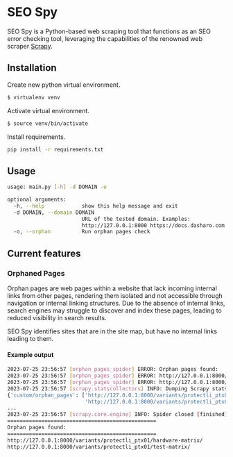 # SEO Spy

SEO Spy is a Python-based web scraping tool that functions as an SEO error
checking tool, leveraging the capabilities of the renowned web scraper
[Scrapy](https://scrapy.org/).

## Installation

Create new python virtual environment.

``` bash
$ virtualenv venv
```

Activate virtual environment.

```bash
$ source venv/bin/activate
```

Install requirements.

```bash
pip install -r requirements.txt
```

## Usage

```bash
usage: main.py [-h] -d DOMAIN -o

optional arguments:
  -h, --help            show this help message and exit
  -d DOMAIN, --domain DOMAIN
                        URL of the tested domain. Examples:
                        http://127.0.0.1:8000 https://docs.dasharo.com
  -o, --orphan          Run orphan pages check
```

## Current features

### Orphaned Pages

Orphan pages are web pages within a website that lack incoming internal links
from other pages, rendering them isolated and not accessible through navigation
or internal linking structures. Due to the absence of internal links,
search engines may struggle to discover and index these pages, leading
to reduced visibility in search results.

SEO Spy identifies sites that are in the site map, but have no internal links
leading to them.

#### Example output

```bash
2023-07-25 23:56:57 [orphan_pages_spider] ERROR: Orphan pages found:
2023-07-25 23:56:57 [orphan_pages_spider] ERROR: http://127.0.0.1:8000/variants/protectli_ptx01/hardware-matrix/
2023-07-25 23:56:57 [orphan_pages_spider] ERROR: http://127.0.0.1:8000/variants/protectli_ptx01/test-matrix/
2023-07-25 23:56:57 [scrapy.statscollectors] INFO: Dumping Scrapy stats:
{'custom/orphan_pages': ['http://127.0.0.1:8000/variants/protectli_ptx01/hardware-matrix/',
                         'http://127.0.0.1:8000/variants/protectli_ptx01/test-matrix/'],
...
2023-07-25 23:56:57 [scrapy.core.engine] INFO: Spider closed (finished)
================================================
Orphan pages found:
================================================
http://127.0.0.1:8000/variants/protectli_ptx01/hardware-matrix/
http://127.0.0.1:8000/variants/protectli_ptx01/test-matrix/
```

